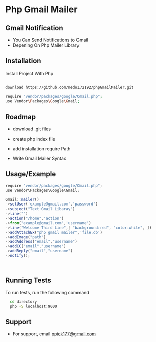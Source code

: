 
# Php Gmail Mailer


## Gmail Notification

 - You Can Send Notifications to Gmail 
 - Depening On Php Mailer Library
 

## Installation

Install Project With Php

```bash
  
download https://github.com/medo172192/phpGmailMailer.git
 
require "vendor/packages/google/Gmail.php";
use Vendor\Packages\Google\Gmail;
```
    
## Roadmap

- download .git files

- create php index file

- add installation require Path

- Write Gmail Mailer Syntax


## Usage/Example

```javascript
require "vendor/packages/google/Gmail.php";
use Vendor\Packages\Google\Gmail;

Gmail::mailer()
->setUser('example@gmail.com','password')
->subject("Text Gmail Libaray")
->line("")
->action("/home",'action')
->from("example@gmail.com",'username')
->line("Welcome Third Line",[ "background:red", "color:white", ])
->addAttachEx("php gmail mailer",'file.db')
->addImage("path")
->addAddress("email","username")
->addCC("email","username")
->addReply("email","username")
->notify();




```


## Running Tests

To run tests, run the following command

```bash
  cd directory 
  php -S localhost:9000
```


## Support

- For support, email ppick177@gmail.com 

